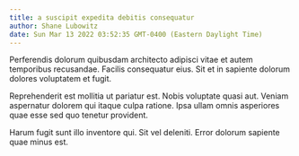 ```yaml
---
title: a suscipit expedita debitis consequatur
author: Shane Lubowitz
date: Sun Mar 13 2022 03:52:35 GMT-0400 (Eastern Daylight Time)
---
```

Perferendis dolorum quibusdam architecto adipisci vitae et autem temporibus recusandae. Facilis consequatur eius. Sit et in sapiente dolorum dolores voluptatem et fugit.

 Reprehenderit est mollitia ut pariatur est. Nobis voluptate quasi aut. Veniam aspernatur dolorem qui itaque culpa ratione. Ipsa ullam omnis asperiores quae esse sed quo tenetur provident.

 Harum fugit sunt illo inventore qui. Sit vel deleniti. Error dolorum sapiente quae minus est.